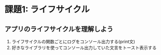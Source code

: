 # 課題1: ライフサイクル

## アプリのライフサイクルを理解しよう

1. ライフサイクルの関数ごとにログをコンソール出力する(print文) 
2. 好きなライブラリを使ってコンソール出力していた文言をトースト表示する
